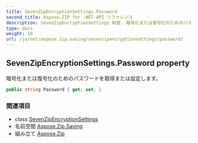 ```yaml
---
title: SevenZipEncryptionSettings.Password
second_title: Aspose.ZIP for .NET API リファレンス
description: SevenZipEncryptionSettings 財産. 暗号化または復号化のためのパスワードを取得または設定します
type: docs
weight: 10
url: /ja/net/aspose.zip.saving/sevenzipencryptionsettings/password/
---
```

## SevenZipEncryptionSettings.Password property

暗号化または復号化のためのパスワードを取得または設定します。

```csharp
public string Password { get; set; }
```

### 関連項目

* class [SevenZipEncryptionSettings](../)
* 名前空間 [Aspose.Zip.Saving](../../sevenzipencryptionsettings/)
* 組み立て [Aspose.Zip](../../../)


